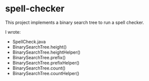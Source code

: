 # spell-checker

This project implements a binary search tree to run a spell checker.

I wrote:
- SpellCheck.java
- BinarySearchTree.height()
- BinarySearchTree.heightHelper()
- BinarySearchTree.prefix()
- BinarySearchTree.prefixHelper()
- BinarySearchTree.count()
- BinarySearchTree.countHelper()
